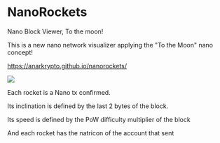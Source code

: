 # NanoRockets
Nano Block Viewer, To the moon!

This is a new nano network visualizer applying the "To the Moon" nano concept!

https://anarkrypto.github.io/nanorockets/

<img src="https://media4.giphy.com/media/ZfzSElkBwjfUghGSj0/giphy.gif">


Each rocket is a Nano tx confirmed.

Its inclination is defined by the last 2 bytes of the block.

Its speed is defined by the PoW difficulty multiplier of the block

And each rocket has the natricon of the account that sent
